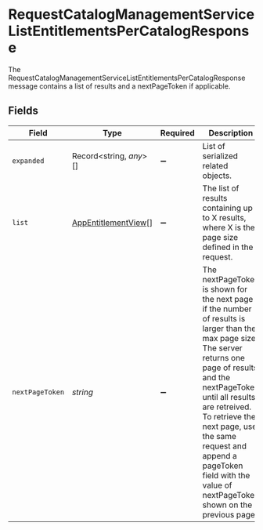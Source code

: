 # RequestCatalogManagementServiceListEntitlementsPerCatalogResponse

The RequestCatalogManagementServiceListEntitlementsPerCatalogResponse message contains a list of results and a nextPageToken if applicable.



## Fields

| Field                                                                                                                                                                                                                                                                                                                                              | Type                                                                                                                                                                                                                                                                                                                                               | Required                                                                                                                                                                                                                                                                                                                                           | Description                                                                                                                                                                                                                                                                                                                                        |
| -------------------------------------------------------------------------------------------------------------------------------------------------------------------------------------------------------------------------------------------------------------------------------------------------------------------------------------------------- | -------------------------------------------------------------------------------------------------------------------------------------------------------------------------------------------------------------------------------------------------------------------------------------------------------------------------------------------------- | -------------------------------------------------------------------------------------------------------------------------------------------------------------------------------------------------------------------------------------------------------------------------------------------------------------------------------------------------- | -------------------------------------------------------------------------------------------------------------------------------------------------------------------------------------------------------------------------------------------------------------------------------------------------------------------------------------------------- |
| `expanded`                                                                                                                                                                                                                                                                                                                                         | Record<string, *any*>[]                                                                                                                                                                                                                                                                                                                            | :heavy_minus_sign:                                                                                                                                                                                                                                                                                                                                 |  List of serialized related objects.<br/>                                                                                                                                                                                                                                                                                                          |
| `list`                                                                                                                                                                                                                                                                                                                                             | [AppEntitlementView](../../models/shared/appentitlementview.md)[]                                                                                                                                                                                                                                                                                  | :heavy_minus_sign:                                                                                                                                                                                                                                                                                                                                 |  The list of results containing up to X results, where X is the page size defined in the request.<br/>                                                                                                                                                                                                                                             |
| `nextPageToken`                                                                                                                                                                                                                                                                                                                                    | *string*                                                                                                                                                                                                                                                                                                                                           | :heavy_minus_sign:                                                                                                                                                                                                                                                                                                                                 |  The nextPageToken is shown for the next page if the number of results is larger than the max page size.<br/> The server returns one page of results and the nextPageToken until all results are retreived.<br/> To retrieve the next page, use the same request and append a pageToken field with the value of nextPageToken shown on the previous page.<br/> |
